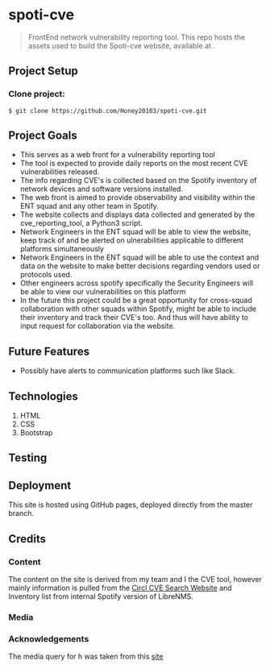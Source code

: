 # spoti-cve
> FrontEnd network vulnerability reporting tool. 
This repo hosts the assets used to build the Spoti-cve website, available at .



## Project Setup 

### Clone project:

```shell
$ git clone https://github.com/Honey20103/spoti-cve.git
```

## Project Goals

- This serves as a web front for a vulnerability reporting tool 
- The tool is expected to provide daily reports on the most recent CVE vulnerabilities released.
- The info regarding CVE's is collected based on the Spotify inventory of network devices and software versions installed.
- The web front is aimed to provide observability and visibility within the ENT squad and any other team in Spotify.
- The website collects and displays data collected and generated by the cve_reporting_tool, a Python3 script.
- Network Engineers in the ENT squad will be able to view the website, keep track of and be alerted on ulnerabilities applicable to different platforms simultaneously
- Network Engineers in the ENT squad will be able to use the context and data on the website to make better decisions regarding vendors used or protocols used.
- Other engineers across spotify specifically the Security Engineers will be able to view our vulnerabilities on this platform
- In the future this project could be a great opportunity for cross-squad collaboration with other squads within Spotify, might be able to include their inventory and track their CVE's too. And thus will have ability to input request for collaboration via the website.

## Future Features

- Possibly have alerts to communication platforms such like Slack.

## Technologies
1. HTML
2. CSS
3. Bootstrap 

## Testing



## Deployment 
This site is hosted using GitHub pages, deployed directly from the master branch. 


## Credits

### Content
The content on the site is derived from my team and I the CVE tool, however mainly information is pulled from the [Circl CVE Search Website](https://www.circl.lu) and Inventory list from internal Spotify version of LibreNMS.

### Media 


### Acknowledgements


The media query for h was taken from this [site](https://www.codeply.com/)


